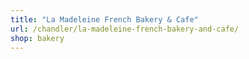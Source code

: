 ```yaml
---
title: "La Madeleine French Bakery & Cafe"
url: /chandler/la-madeleine-french-bakery-and-cafe/
shop: bakery
---
```

